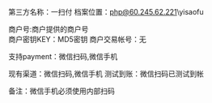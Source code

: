 第三方名称：一扫付
档案位置：php@60.245.62.221\yisaofu
 
商户号:商户提供的商户号  
商户密钥KEY：MD5密钥
商户交易帐号：无
 
支持payment：微信扫码,微信手机
 
现有渠道：微信扫码,微信手机
测试到账：微信扫码已测试到帐
 
备注：微信手机必须使用内部扫码
